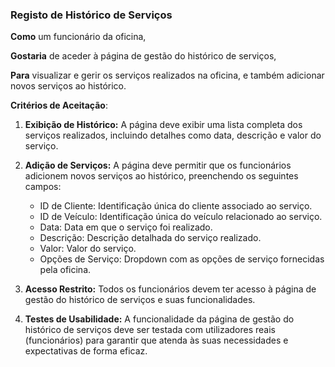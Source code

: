 ### Registo de Histórico de Serviços

**Como** um funcionário da oficina,

**Gostaria** de aceder à página de gestão do histórico de serviços,

**Para** visualizar e gerir os serviços realizados na oficina, e também adicionar novos serviços ao histórico.

**Critérios de Aceitação**:
1. **Exibição de Histórico:** A página deve exibir uma lista completa dos serviços realizados, incluindo detalhes como data, descrição e valor do serviço.

2. **Adição de Serviços:** A página deve permitir que os funcionários adicionem novos serviços ao histórico, preenchendo os seguintes campos:
    - ID de Cliente: Identificação única do cliente associado ao serviço.
    - ID de Veículo: Identificação única do veículo relacionado ao serviço.
    - Data: Data em que o serviço foi realizado.
    - Descrição: Descrição detalhada do serviço realizado.
    - Valor: Valor do serviço.
    - Opções de Serviço: Dropdown com as opções de serviço fornecidas pela oficina.
3. **Acesso Restrito:** Todos os funcionários devem ter acesso à página de gestão do histórico de serviços e suas funcionalidades.
4. **Testes de Usabilidade:** A funcionalidade da página de gestão do histórico de serviços deve ser testada com utilizadores reais (funcionários) para garantir que atenda às suas necessidades e expectativas de forma eficaz.

